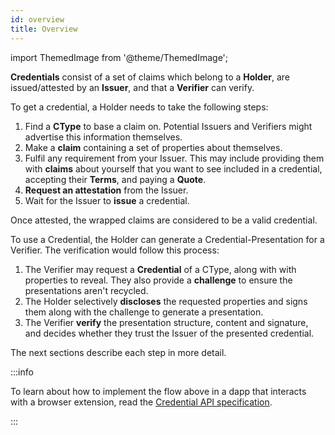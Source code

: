 ```yaml
---
id: overview
title: Overview
---
```


import ThemedImage from '@theme/ThemedImage';

**Credentials** consist of a set of claims which belong to a **Holder**, are issued/attested by an **Issuer**, and that a **Verifier** can verify.

<center>
<ThemedImage
  alt="Credential Overview Diagram"
  sources={{
    light: '/img/concepts/credentials/overview.png',
    dark: '/img/concepts/credentials/overview_dark.png'
  }}
/>
</center>

To get a credential, a Holder needs to take the following steps:

1. Find a **CType** to base a claim on. Potential Issuers and Verifiers might advertise this information themselves.
2. Make a **claim** containing a set of properties about themselves.
2. Fulfil any requirement from your Issuer. This may include providing them with **claims** about yourself that you want to see included in a credential, accepting their **Terms**, and paying a **Quote**.
4. **Request an attestation** from the Issuer.
5. Wait for the Issuer to **issue** a credential.

Once attested, the wrapped claims are considered to be a valid credential.

To use a Credential, the Holder can generate a Credential-Presentation for a Verifier.
The verification would follow this process:

1. The Verifier may request a **Credential** of a CType, along with with properties to reveal.
They also provide a **challenge** to ensure the presentations aren't recycled.
2. The Holder selectively **discloses** the requested properties and signs them along with the challenge to generate a presentation.
3. The Verifier **verify** the presentation structure, content and signature, and decides whether they trust the Issuer of the presented credential.

The next sections describe each step in more detail.

:::info

To learn about how to implement the flow above in a dapp that interacts with a browser extension, read the [Credential API specification](https://github.com/KILTprotocol/spec-ext-credential-api).

:::
